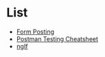 # List
* [Form Posting](https://snippets.cacher.io/snippet/0a5336516a307c818b0b)
* [Postman Testing Cheatsheet](https://snippets.cacher.io/snippet/7e761954f85a2306734d)
* [ngIf](https://snippets.cacher.io/snippet/81f0466a493e09209d24)
